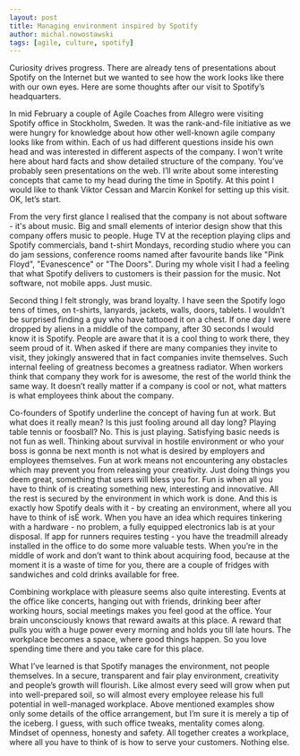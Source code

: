 ```yaml
---
layout: post
title: Managing environment inspired by Spotify
author: michal.nowostawski
tags: [agile, culture, spotify]
---
```


Curiosity drives progress. There are already tens of presentations about Spotify on the Internet 
but we wanted to see how the work looks like there with our own eyes. Here are some thoughts after 
our visit to Spotify’s headquarters.

In mid February a couple of Agile Coaches from Allegro were visiting Spotify office in Stockholm, 
Sweden. It was the rank-and-file initiative as we were hungry for knowledge about how other well-known 
agile company looks like from within. Each of us had different questions inside his own head and was 
interested in different aspects of the company. I won’t write here about hard facts and show detailed 
structure of the company. You’ve probably seen presentations on the web. I’ll write about some interesting 
concepts that came to my head during the time in Spotify. At this point I would like to thank Viktor Cessan 
and Marcin Konkel for setting up this visit. OK, let’s start.

From the very first glance I realised that the company is not about software - it's about music. Big and 
small elements of interior design show that this company offers music to people. Huge TV at the reception 
playing clips and Spotify commercials, band t-shirt Mondays, recording studio where you can do jam sessions, 
conference rooms named after favourite bands like "Pink Floyd", "Evanescence" or "The Doors". During my whole 
visit I had a feeling that what Spotify delivers to customers is their passion for the music. Not software, 
not mobile apps. Just music.

Second thing I felt strongly, was brand loyalty. I have seen the Spotify logo tens of times, on t-shirts, 
lanyards, jackets, walls, doors, tablets. I wouldn’t be surprised finding a guy who have tattooed it on a chest. 
If one day I were dropped by aliens in a middle of the company, after 30 seconds I would know it is Spotify. 
People are aware that it is a cool thing to work there, they seem proud of it. When asked if there are many 
companies they invite to visit, they jokingly answered that in fact companies invite themselves. Such internal 
feeling of greatness becomes a greatness radiator. When workers think that company they work for is awesome, the 
rest of the world think the same way. It doesn’t really matter if a company is cool or not, what matters is what 
employees think about the company.

Co-founders of Spotify underline the concept of having fun at work. But what does it really mean? Is this just 
fooling around all day long? Playing table tennis or foosball? No. This is just playing. Satisfying basic needs 
is not fun as well. Thinking about survival in hostile environment or who your boss is gonna be next month is not 
what is desired by employers and employees themselves. Fun at work means not encountering any obstacles which may 
prevent you from releasing your creativity. Just doing things you deem great, something that users will bless you 
for. Fun is when all you have to think of is creating something new, interesting and innovative. All the rest is 
secured by the environment in which work is done. And this is exactly how Spotify deals with it - by creating an 
environment, where all you have to think of isÉ work. When you have an idea which requires tinkering with a 
hardware - no problem, a fully equipped electronics lab is at your disposal. If app for runners requires 
testing - you have the treadmill already installed in the office to do some more valuable tests. When you’re in 
the middle of work and don’t want to think about acquiring food, because at the moment it is a waste of time for 
you, there are a couple of fridges with sandwiches and cold drinks available for free. 

Combining workplace with pleasure seems also quite interesting. Events at the office like concerts, hanging out 
with friends, drinking beer after working hours, social meetings makes you feel good at the office. Your brain 
unconsciously knows that reward awaits at this place. A reward that pulls you with a huge power every morning and 
holds you till late hours. The workplace becomes a space, where good things happen. So you love spending time there 
and you take care for this place.

What I’ve learned is that Spotify manages the environment, not people themselves. In a secure, transparent and fair 
play environment, creativity and people’s growth will flourish. Like almost every seed will grow when put into 
well-prepared soil, so will almost every employee release his full potential in well-managed workplace. Above 
mentioned examples show only some details of the office arrangement, but I’m sure it is merely a tip of the iceberg. 
I guess, with such office tweaks, mentality comes along. Mindset of openness, honesty and safety. All together 
creates a workplace, where all you have to think of is how to serve your customers. Nothing else.
